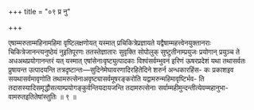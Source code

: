 +++
title = "०९ प्र नु"

+++

एषाम्मरुताम्महिनामहिमा वृष्टिलक्षणोयत् यस्मात् प्रचिकित्रेप्रज्ञायते यद्वैषाम्महत्त्वेनयुक्तानराः चिकित्रेजानन्त्यनुष्ठेयं नुइतिपूरणः ततस्तेज्ञातारः सुवृक्ति सोपोलुक् सुष्टुतीनाम्प्रयुजः प्रयोगान् प्रयुञ्च ते अधअथप्रयोगानन्तरं यत् यस्मात् एषांसेनाःवृष्ट्युत्पादकाः विश्वंसर्वम्भुवनं इरिणं ऊषरप्रदेशं यथा तथासर्वतः प्रुषायन्त उत्पादयन्ति तत्रदृष्टान्तः—सुदिनेमेघावरणादिरहितेदिने शरुर्न अन्धकारहिंस- कः प्रकाशइव सयथासर्वमावृणोति तथामरुत्सेनाअवृष्ट्यासर्वमूषरङ्करोति यद्वामरुन्महिमावृष्टिर्भव- ति तदासस्यादिसमृद्धौसत्याम्प्रयोगङ्कुर्वन्तियदायजन्ति तदामरुत्सेनाः सर्वाम्महीमुन्दन्तीत्येवम्महानुभा- वामरुतइतितेषांस्तुतिः ॥ ९ ॥
